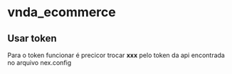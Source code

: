 # vnda_ecommerce

## Usar token

<p>Para o token funcionar é precicor trocar <strong>xxx</strong> pelo token da api encontrada no arquivo nex.config</p>